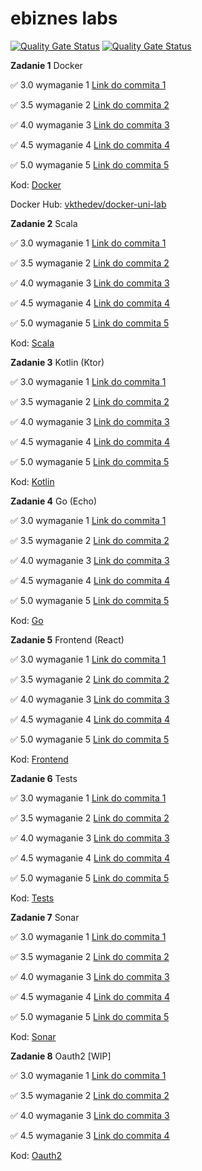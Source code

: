 # ebiznes labs

[![Quality Gate Status](https://sonarcloud.io/api/project_badges/measure?project=vkazakevich_sonar-server&metric=alert_status)](https://sonarcloud.io/summary/new_code?id=vkazakevich_sonar-server)
[![Quality Gate Status](https://sonarcloud.io/api/project_badges/measure?project=vkazakevich_sonar-client&metric=alert_status)](https://sonarcloud.io/summary/new_code?id=vkazakevich_sonar-client)

**Zadanie 1** Docker

:white_check_mark: 3.0 wymaganie 1 [Link do commita 1](https://github.com/vkazakevich/ebiznes/commit/9207da75fb44a75fe965ff01cb1abfdf9971c43f)

:white_check_mark: 3.5 wymaganie 2 [Link do commita 2](https://github.com/vkazakevich/ebiznes/commit/8c44b1e64b68136c35b386655a69a24f73a7a6c4)

:white_check_mark: 4.0 wymaganie 3 [Link do commita 3](https://github.com/vkazakevich/ebiznes/commit/1aa4bbcd5fd4c33a6c82d44882fa14358ca0dcd2)

:white_check_mark: 4.5 wymaganie 4 [Link do commita 4](https://github.com/vkazakevich/ebiznes/commit/836d4c395fcb2b96e9ab6df488d6c8f9a53907a3)

:white_check_mark: 5.0 wymaganie 5 [Link do commita 5](https://github.com/vkazakevich/ebiznes/commit/e0100f7a4ba67a92e942dbb93585c5851ca360e4)


Kod: [Docker](./Docker)

Docker Hub: [vkthedev/docker-uni-lab](https://hub.docker.com/r/vkthedev/docker-uni-lab)


**Zadanie 2** Scala

:white_check_mark: 3.0 wymaganie 1 [Link do commita 1](https://github.com/vkazakevich/ebiznes/commit/1f530c99a6ae0702e8aa07464f4d05a25161882a)

:white_check_mark: 3.5 wymaganie 2 [Link do commita 2](https://github.com/vkazakevich/ebiznes/commit/aede688c92c55328d79e20397fe294d596f30e29)

:white_check_mark: 4.0 wymaganie 3 [Link do commita 3](https://github.com/vkazakevich/ebiznes/commit/a60db416ded2af4c9a5853a11c438ac73a8f2897)

:white_check_mark: 4.5 wymaganie 4 [Link do commita 4](https://github.com/vkazakevich/ebiznes/commit/b5679d09b782d25405042dd01b00e61a15b0f537)

:white_check_mark: 5.0 wymaganie 5 [Link do commita 5](https://github.com/vkazakevich/ebiznes/commit/c69954bc218f0634eb362b5f8dd16fefc4a7df13)


Kod: [Scala](./Scala)

**Zadanie 3** Kotlin (Ktor)

:white_check_mark: 3.0 wymaganie 1 [Link do commita 1](https://github.com/vkazakevich/ebiznes/commit/95cfaf83fce5f6123a60b4fa97a5ef5d4aad2900)

:white_check_mark: 3.5 wymaganie 2 [Link do commita 2](https://github.com/vkazakevich/ebiznes/commit/05f79edd5b9d76ec748e87909a66cc2b3332ea93)

:white_check_mark: 4.0 wymaganie 3 [Link do commita 3](https://github.com/vkazakevich/ebiznes/commit/1d5e8a5286368b8a857493194d6debb6dfc2f5d9)

:white_check_mark: 4.5 wymaganie 4 [Link do commita 4](https://github.com/vkazakevich/ebiznes/commit/898c95db5dbd7f7eec561d96714a75511b67d2a5)

:white_check_mark: 5.0 wymaganie 5 [Link do commita 5](https://github.com/vkazakevich/ebiznes/commit/39bcc29aa963e467f1519f02aaa0a3364a707a57)


Kod: [Kotlin](./Kotlin)

**Zadanie 4** Go (Echo)

:white_check_mark: 3.0 wymaganie 1 [Link do commita 1](https://github.com/vkazakevich/ebiznes/commit/ed171ddbe01b5b66926264f7752b138ed02821f4)

:white_check_mark: 3.5 wymaganie 2 [Link do commita 2](https://github.com/vkazakevich/ebiznes/commit/51f0c3a96cb7fa784117dbffb498ad628e894bfa)

:white_check_mark: 4.0 wymaganie 3 [Link do commita 3](https://github.com/vkazakevich/ebiznes/commit/4c38f6ae23d26abdec1ebcc31e977fa5e4e4ddf9)

:white_check_mark: 4.5 wymaganie 4 [Link do commita 4](https://github.com/vkazakevich/ebiznes/commit/d010fb41b8b6e7d470176b26bc2682610f76561c)

:white_check_mark: 5.0 wymaganie 5 [Link do commita 5](https://github.com/vkazakevich/ebiznes/commit/c704ef6839550740ba6dbb54922d8cd3ef477ce7)


Kod: [Go](./Go)

**Zadanie 5** Frontend (React)

:white_check_mark: 3.0 wymaganie 1 [Link do commita 1](https://github.com/vkazakevich/ebiznes/commit/c54642d762c751762b2c195b3a617dcf41bfed54)

:white_check_mark: 3.5 wymaganie 2 [Link do commita 2](https://github.com/vkazakevich/ebiznes/commit/60d80cf5764701fee7fa2cc3f8d206ef3999933d)

:white_check_mark: 4.0 wymaganie 3 [Link do commita 3](https://github.com/vkazakevich/ebiznes/commit/dba8e77156babb5b35e094559a502ecc4b886f7b)

:white_check_mark: 4.5 wymaganie 4 [Link do commita 4](https://github.com/vkazakevich/ebiznes/commit/8352bf7b4fa78cbd1f19f1469e645fddf177ee22)

:white_check_mark: 5.0 wymaganie 5 [Link do commita 5](https://github.com/vkazakevich/ebiznes/commit/2ef194a90aa4ae88065d36a732e84f82f8c26d97)


Kod: [Frontend](./Frontend)

**Zadanie 6** Tests

:white_check_mark: 3.0 wymaganie 1 [Link do commita 1](https://github.com/vkazakevich/ebiznes/commit/16d353aaad9efb62d78db446d04d2dcc6ad68cfd)

:white_check_mark: 3.5 wymaganie 2 [Link do commita 2](https://github.com/vkazakevich/ebiznes/commit/b106f4c3b801596bc2a4992d399a27f23d653df3)

:white_check_mark: 4.0 wymaganie 3 [Link do commita 3](https://github.com/vkazakevich/ebiznes/commit/f5cff2993174c0117bc43c96235dbc0a0fb425fa#diff-3b9d313f8466c491f3374d5f3c3d33ae50878b091a785d1d83c49dcce7f93ebc)

:white_check_mark: 4.5 wymaganie 4 [Link do commita 4](https://github.com/vkazakevich/ebiznes/commit/8c561c313730e4493654b5d22e90d6dfab982dd3)

:white_check_mark: 5.0 wymaganie 5 [Link do commita 5](https://github.com/vkazakevich/ebiznes/commit/80ccfe5e9914c8b7127de207f6eaaa052efb2be1)


Kod: [Tests](./Tests)

**Zadanie 7** Sonar

:white_check_mark: 3.0 wymaganie 1 [Link do commita 1](https://github.com/vkazakevich/ebiznes/commit/ee91b9444059bbd8b2928cd23b39f99d388b4590)

:white_check_mark: 3.5 wymaganie 2 [Link do commita 2](https://github.com/vkazakevich/sonar-server/commit/3ceeb97ff28d3b974c636a6aafc08269b15681c7)

:white_check_mark: 4.0 wymaganie 3 [Link do commita 3](https://github.com/vkazakevich/sonar-server/commit/3ceeb97ff28d3b974c636a6aafc08269b15681c7)

:white_check_mark: 4.5 wymaganie 4 [Link do commita 4](https://github.com/vkazakevich/sonar-server/commit/3ceeb97ff28d3b974c636a6aafc08269b15681c7)

:white_check_mark: 5.0 wymaganie 5 [Link do commita 5](https://github.com/vkazakevich/ebiznes/commit/8f69aff1173a89381c1da3bbf4d9481722a85b46)

Kod: [Sonar](./Sonar)

**Zadanie 8** Oauth2 [WIP]

:white_check_mark: 3.0 wymaganie 1 [Link do commita 1](https://github.com/vkazakevich/ebiznes/commit/9c49338f3003fc1379394993700f9a2aee4934fc)

:white_check_mark: 3.5 wymaganie 2 [Link do commita 2](https://github.com/vkazakevich/ebiznes/commit/50a13fde52cf181c6645ae9ac08b40a1c3fd5fda)

:white_check_mark: 4.0 wymaganie 3 [Link do commita 3](https://github.com/vkazakevich/ebiznes/commit/66e4b8ca724319c7a93108ed552bfcdcd0f041c7)

:white_check_mark: 4.5 wymaganie 3 [Link do commita 4](https://github.com/vkazakevich/ebiznes/commit/c9f66f58a50d211339f559ac9e790682150f7259)

Kod: [Oauth2](./Oauth2)